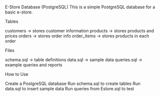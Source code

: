 E-Store Database (PostgreSQL)
This is a simple PostgreSQL database for a basic e-store.

Tables

customers → stores customer information
products → stores products and prices
orders → stores order info
order_items → stores products in each order


Files

schema.sql → table definitions
data.sql → sample data
queries.sql → example queries and reports

How to Use

Create a PostgreSQL database
Run schema.sql to create tables
Run data.sql to insert sample data
Run queries from Estore.sql to test
